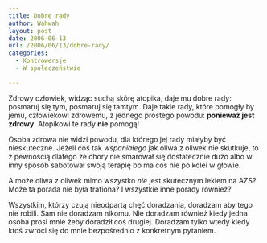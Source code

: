 ```yaml
---
title: Dobre rady
author: Wahwah
layout: post
date: 2006-06-13
url: /2006/06/13/dobre-rady/
categories:
  - Kontrowersje
  - W społeczeństwie

---
```

Zdrowy człowiek, widząc suchą skórę atopika, daje mu dobre rady: posmaruj się tym, posmaruj się tamtym. Daje takie rady, które pomogły by jemu, człowiekowi zdrowemu, z jednego prostego powodu: **ponieważ jest zdrowy**. Atopikowi te rady **nie** pomogą!

<!--more-->

Osoba zdrowa nie widzi powodu, dla którego jej rady miałyby być nieskuteczne. Jeżeli coś tak _wspaniałego_ jak oliwa z oliwek nie skutkuje, to z pewnością dlatego że chory nie smarował się dostatecznie dużo albo w inny sposób sabotował swoją terapię bo ma coś nie po kolei w głowie.

A może oliwa z oliwek mimo wszystko _nie_ jest skutecznym lekiem na AZS? Może ta porada nie była trafiona? I wszystkie inne porady również?

Wszystkim, którzy czują nieodpartą chęć doradzania, doradzam aby tego nie robili. Sam nie doradzam nikomu. Nie doradzam również kiedy jedna osoba prosi mnie żeby doradził coś drugiej. Doradzam tylko wtedy kiedy ktoś zwróci się do mnie bezpośrednio z konkretnym pytaniem.